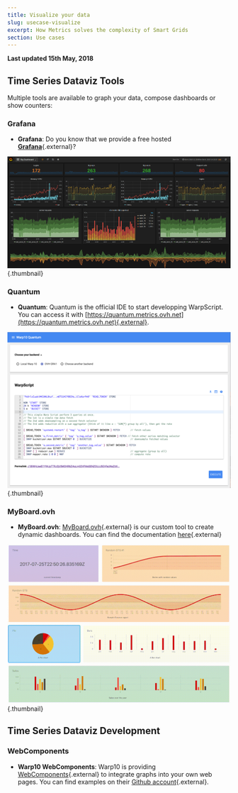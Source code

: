 ```yaml
---
title: Visualize your data
slug: usecase-visualize
excerpt: How Metrics solves the complexity of Smart Grids
section: Use cases
---
```

**Last updated 15th May, 2018**

## Time Series Dataviz Tools
Multiple tools are available to graph your data, compose dashboards or show counters:


### Grafana
- **Grafana**: Do you know that we provide a free hosted [**Grafana**](https://grafana.tsaas.ovh.net){.external}?


![header](images/grafana.png){.thumbnail}


### Quantum
- **Quantum**: Quantum is the official IDE to start developping WarpScript. You can access it with [https://quantum.metrics.ovh.net](https://quantum.metrics.ovh.net){.external}.


![header](images/metrics_quantum.png){.thumbnail}


### MyBoard.ovh
- **MyBoard.ovh**: [MyBoard.ovh](https://MyBoard.ovh){.external} is our custom tool to create dynamic dashboards. You can find the documentation [here](https://matteobrusa.github.io/md-styler/?url=https://myboard.ovh/assets/USAGE.md){.external}


![header](images/myboard.gif){.thumbnail}


## Time Series Dataviz Development

### WebComponents
- **Warp10 WebComponents**: Warp10 is providing [WebComponents](https://www.webcomponents.org/){.external} to integrate graphs into your own web pages. You can find examples on their [Github account](https://github.com/cityzendata/warp10-quantumviz){.external}.